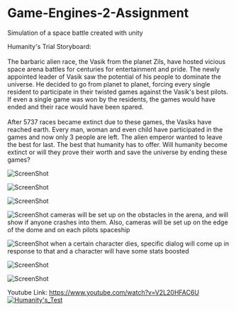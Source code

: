 # Game-Engines-2-Assignment
Simulation of a space battle created with unity

Humanity's Trial Storyboard: <br /> <br />
The barbaric alien race, the Vasik from the planet Zils, have hosted vicious space arena battles for centuries for entertainment and pride.
The newly appointed leader of Vasik saw the potential of his people to dominate the universe.
He decided to go from planet to planet, forcing every single resident to participate in their twisted games against the Vasik's best pilots.
If even a single game was won by the residents, the games would have ended and their race would have been spared. <br /> <br />
After 5737 races became extinct due to these games, the Vasiks have reached earth.
Every man, woman and even child have participated in the games and now only 3 people are left.
The alien emperor wanted to leave the best for last. The best that humanity has to offer.
Will humanity become extinct or will they prove their worth and save the universe by ending these games?

![ScreenShot](https://raw.github.com/KeithMcLoughlin/Game-Engines-2-Assignment/master/Storyboard/images/intro.png)

![ScreenShot](https://raw.github.com/KeithMcLoughlin/Game-Engines-2-Assignment/master/Storyboard/images/humans_intro.png)

![ScreenShot](https://raw.github.com/KeithMcLoughlin/Game-Engines-2-Assignment/master/Storyboard/images/vasiks_intro.png)

![ScreenShot](https://raw.github.com/KeithMcLoughlin/Game-Engines-2-Assignment/master/Storyboard/images/Games_1.png)
cameras will be set up on the obstacles in the arena, and will show if anyone crashes into them. Also, cameras will be set up on the edge of the dome and on each pilots spaceship

![ScreenShot](https://raw.github.com/KeithMcLoughlin/Game-Engines-2-Assignment/master/Storyboard/images/Games_2.png)
when a certain character dies, specific dialog will come up in response to that and a character will have some stats boosted

![ScreenShot](https://raw.github.com/KeithMcLoughlin/Game-Engines-2-Assignment/master/Storyboard/images/Games_3.png)

![ScreenShot](https://raw.github.com/KeithMcLoughlin/Game-Engines-2-Assignment/master/Storyboard/images/Games_4.png)


Youtube Link: https://www.youtube.com/watch?v=V2L20HFAC6U
[![Humanity's_Test](https://img.youtube.com/vi/V2L20HFAC6U/0.jpg)](https://www.youtube.com/watch?v=V2L20HFAC6U)
